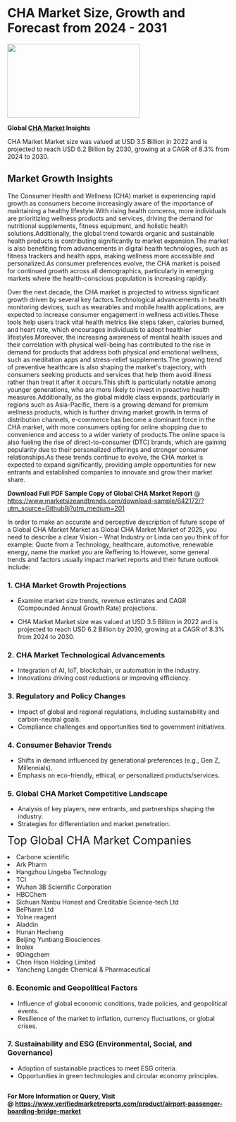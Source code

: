 <H1>CHA Market Size, Growth and Forecast from 2024 - 2031</H1><img class="aligncenter size-medium wp-image-584254" src="https://thirdeyenews.in/wp-content/uploads/2024/09/Global-Market-Research-300x168.jpeg" alt="" width="300" height="168" /><p><strong>Global&nbsp;<a href="https://www.marketsizeandtrends.com/download-sample/642172/?utm_source=Github8j?utm_medium=201">CHA Market</a> Insights</strong></p><p>CHA Market Market size was valued at USD 3.5 Billion in 2022 and is projected to reach USD 6.2 Billion by 2030, growing at a CAGR of 8.3% from 2024 to 2030.</p><p><h2>Market Growth Insights</h2> <p>The Consumer Health and Wellness (CHA) market is experiencing rapid growth as consumers become increasingly aware of the importance of maintaining a healthy lifestyle.With rising health concerns, more individuals are prioritizing wellness products and services, driving the demand for nutritional supplements, fitness equipment, and holistic health solutions.Additionally, the global trend towards organic and sustainable health products is contributing significantly to market expansion.The market is also benefiting from advancements in digital health technologies, such as fitness trackers and health apps, making wellness more accessible and personalized.As consumer preferences evolve, the CHA market is poised for continued growth across all demographics, particularly in emerging markets where the health-conscious population is increasing rapidly.</p> <p>Over the next decade, the CHA market is projected to witness significant growth driven by several key factors.Technological advancements in health monitoring devices, such as wearables and mobile health applications, are expected to increase consumer engagement in wellness activities.These tools help users track vital health metrics like steps taken, calories burned, and heart rate, which encourages individuals to adopt healthier lifestyles.Moreover, the increasing awareness of mental health issues and their correlation with physical well-being has contributed to the rise in demand for products that address both physical and emotional wellness, such as meditation apps and stress-relief supplements.The growing trend of preventive healthcare is also shaping the market's trajectory, with consumers seeking products and services that help them avoid illness rather than treat it after it occurs.This shift is particularly notable among younger generations, who are more likely to invest in proactive health measures.Additionally, as the global middle class expands, particularly in regions such as Asia-Pacific, there is a growing demand for premium wellness products, which is further driving market growth.In terms of distribution channels, e-commerce has become a dominant force in the CHA market, with more consumers opting for online shopping due to convenience and access to a wider variety of products.The online space is also fueling the rise of direct-to-consumer (DTC) brands, which are gaining popularity due to their personalized offerings and stronger consumer relationships.As these trends continue to evolve, the CHA market is expected to expand significantly, providing ample opportunities for new entrants and established companies to innovate and grow their market share.</p> <p><span class=""><strong>Download Full PDF Sample Copy of Global CHA Market Report</strong> @ <a href="https://www.marketsizeandtrends.com/download-sample/642172/?utm_source=Github8j?utm_medium=201" target="_blank">https://www.marketsizeandtrends.com/download-sample/642172/?utm_source=Github8j?utm_medium=201</a></span></p><p>In order to make an accurate and perceptive description of future scope of a Global&nbsp;CHA Market Market as Global&nbsp;CHA Market Market of 2025, you need to describe a clear Vision &ndash; What Industry or Linda can you think of for example: Quote from a Technology, healthcare, automotive, renewable energy, name the market you are Reffering to.However, some general trends and factors usually impact market reports and their future outlook include:</p><h3>1.&nbsp;<strong>CHA Market Growth Projections</strong></h3><ul><li>Examine market size trends, revenue estimates and CAGR (Compounded Annual Growth Rate) projections.</li><li><p>CHA Market Market size was valued at USD 3.5 Billion in 2022 and is projected to reach USD 6.2 Billion by 2030, growing at a CAGR of 8.3% from 2024 to 2030.</p></li></ul><h3>2.&nbsp;<strong>CHA Market Technological Advancements</strong></h3><ul><li>Integration of AI, IoT, blockchain, or automation in the industry.</li><li>Innovations driving cost reductions or improving efficiency.</li></ul><h3>3.&nbsp;<strong>Regulatory and Policy Changes</strong></h3><ul><li>Impact of global and regional regulations, including sustainability and carbon-neutral goals.</li><li>Compliance challenges and opportunities tied to government initiatives.</li></ul><h3>4.&nbsp;<strong>Consumer Behavior Trends</strong></h3><ul><li>Shifts in demand influenced by generational preferences (e.g., Gen Z, Millennials).</li><li>Emphasis on eco-friendly, ethical, or personalized products/services.</li></ul><h3>5.&nbsp;<strong>Global CHA Market Competitive Landscape</strong></h3><ul><li>Analysis of key players, new entrants, and partnerships shaping the industry.</li><li>Strategies for differentiation and market penetration.</li></ul><p data-pm-slice="1 1 []"><span style="color: inherit; font-family: inherit; font-size: 25px;">Top Global CHA Market Companies</span></p><div class="" data-test-id=""><p><li>Carbone scientific</li><li> Ark Pharm</li><li> Hangzhou Lingeba Technology</li><li> TCI</li><li> Wuhan 3B Scientific Corporation</li><li> HBCChem</li><li> Sichuan Nanbu Honest and Creditable Science-tech Ltd</li><li> BePharm Ltd</li><li> Yolne reagent</li><li> Aladdin</li><li> Hunan Hecheng</li><li> Beijing Yunbang Biosciences</li><li> Inolex</li><li> 9Dingchem</li><li> Chen Hson Holding Limited</li><li> Yancheng Langde Chemical & Pharmaceutical</li></p></div><h3>6.&nbsp;<strong>Economic and Geopolitical Factors</strong></h3><ul><li>Influence of global economic conditions, trade policies, and geopolitical events.</li><li>Resilience of the market to inflation, currency fluctuations, or global crises.</li></ul><h3>7.&nbsp;<strong>Sustainability and ESG (Environmental, Social, and Governance)</strong></h3><ul><li>Adoption of sustainable practices to meet ESG criteria.</li><li>Opportunities in green technologies and circular economy principles.</li></ul><h2><strong style="font-size: 14px;">For More Information or Query, Visit @&nbsp;</strong><a style="background-color: #ffffff; font-size: 14px;" href="https://www.marketsizeandtrends.com/report/cha-market/" target="_blank">https://www.verifiedmarketreports.com/product/airport-passenger-boarding-bridge-market</a></h2>